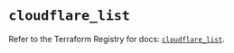 # `cloudflare_list`

Refer to the Terraform Registry for docs: [`cloudflare_list`](https://registry.terraform.io/providers/cloudflare/cloudflare/5.4.0/docs/resources/list).

